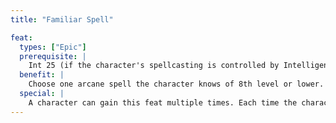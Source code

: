 ```yaml
---
title: "Familiar Spell"

feat:
  types: ["Epic"]
  prerequisite: |
    Int 25 (if the character's spellcasting is controlled by Intelligence) or Cha 25 (if the character's spellcasting is controlled by Charisma).
  benefit: |
    Choose one arcane spell the character knows of 8th level or lower. The character's familiar can now use this spell once per day as a spell-like ability, at a caster level equal to the character's caster level. A character cannot bestow a spell to his or her familiar if the spell normally has a material component cost of more than 1 gp or an XP cost.
  special: |
    A character can gain this feat multiple times. Each time the character takes the feat, he or she can give his or her familiar a different spell-like ability or another daily use of the same spell-like ability.
---
```

